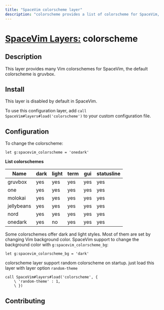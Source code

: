 ```yaml
---
title: "SpaceVim colorscheme layer"
description: "colorscheme provides a list of colorscheme for SpaceVim, default colorscheme is gruvbox with dark theme."
---
```


# [SpaceVim Layers:](https://spacevim.org/layers) colorscheme

## Description

This layer provides many Vim colorschemes for SpaceVim, the default colorscheme is gruvbox.

## Install

This layer is disabled by default in SpaceVim.

To use this configuration layer, add `call SpaceVim#layers#load('colorscheme')` to your custom configuration file.

## Configuration

To change the colorscheme:

```vim
let g:spacevim_colorscheme = 'onedark'
```

**List colorschemes**

| Name       | dark | light | term | gui | statusline |
| ---------- | ---- | ----- | ---- | --- | ---------- |
| gruvbox    | yes  | yes   | yes  | yes | yes        |
| one        | yes  | yes   | yes  | yes | yes        |
| molokai    | yes  | yes   | yes  | yes | yes        |
| jellybeans | yes  | yes   | yes  | yes | yes        |
| nord       | yes  | yes   | yes  | yes | yes        |
| onedark    | yes  | no    | yes  | yes | yes        |

Some colorschemes offer dark and light styles. Most of them are set by changing
Vim background color. SpaceVim support to change the background color with
`g:spacevim_colorscheme_bg`:

```vim
let g:spacevim_colorscheme_bg = 'dark'
```

colorscheme layer support random colorscheme on startup. just load this layer with layer option `random-theme`

```vim
call SpaceVim#layers#load('colorscheme', {
    \ 'random-theme' : 1,
    \ })
```

## Contributing
